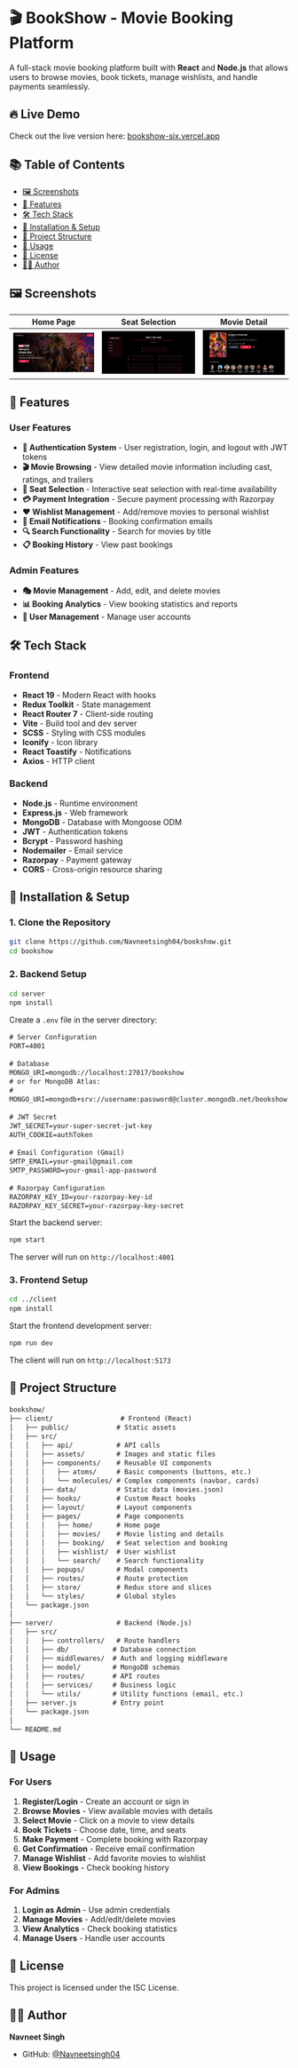 # 🎬 BookShow - Movie Booking Platform

A full-stack movie booking platform built with **React** and **Node.js** that allows users to browse movies, book tickets, manage wishlists, and handle payments seamlessly.

## 🔥 Live Demo

Check out the live version here: [bookshow-six.vercel.app](https://bookshow-movies.vercel.app) 

## 📚 Table of Contents

- [🖼️ Screenshots](#️-screenshots)
- [🌟 Features](#-features)
- [🛠️ Tech Stack](#-tech-stack)
- [🚀 Installation & Setup](#-installation--setup)
- [📁 Project Structure](#-project-structure)
- [🎯 Usage](#-usage)
- [📝 License](#-license)
- [👨‍💻 Author](#-author)


## 🖼️ Screenshots

| Home Page | Seat Selection | Movie Detail|
|-----------|----------------|-----------------|
| ![home](./client/public/screenshots/home.png) | ![seat](./client/public/screenshots/seat.png) | ![Movie Detail](./client/public/screenshots/detail.png) |


## 🌟 Features

### User Features
- **🔐 Authentication System** - User registration, login, and logout with JWT tokens
- **🎬 Movie Browsing** - View detailed movie information including cast, ratings, and trailers
- **💺 Seat Selection** - Interactive seat selection with real-time availability
- **💳 Payment Integration** - Secure payment processing with Razorpay
- **❤️ Wishlist Management** - Add/remove movies to personal wishlist
- **📧 Email Notifications** - Booking confirmation emails
- **🔍 Search Functionality** - Search for movies by title
- **📋 Booking History** - View past bookings

### Admin Features
- **🎭 Movie Management** - Add, edit, and delete movies
- **📊 Booking Analytics** - View booking statistics and reports
- **👥 User Management** - Manage user accounts

## 🛠️ Tech Stack

### Frontend
- **React 19** - Modern React with hooks
- **Redux Toolkit** - State management
- **React Router 7** - Client-side routing
- **Vite** - Build tool and dev server
- **SCSS** - Styling with CSS modules
- **Iconify** - Icon library
- **React Toastify** - Notifications
- **Axios** - HTTP client

### Backend
- **Node.js** - Runtime environment
- **Express.js** - Web framework
- **MongoDB** - Database with Mongoose ODM
- **JWT** - Authentication tokens
- **Bcrypt** - Password hashing
- **Nodemailer** - Email service
- **Razorpay** - Payment gateway
- **CORS** - Cross-origin resource sharing

## 🚀 Installation & Setup

### 1. Clone the Repository
```bash
git clone https://github.com/Navneetsingh04/bookshow.git
cd bookshow
```

### 2. Backend Setup
```bash
cd server
npm install
```

Create a `.env` file in the server directory:
```env
# Server Configuration
PORT=4001

# Database
MONGO_URI=mongodb://localhost:27017/bookshow
# or for MongoDB Atlas:
# MONGO_URI=mongodb+srv://username:password@cluster.mongodb.net/bookshow

# JWT Secret
JWT_SECRET=your-super-secret-jwt-key
AUTH_COOKIE=authToken

# Email Configuration (Gmail)
SMTP_EMAIL=your-gmail@gmail.com
SMTP_PASSWORD=your-gmail-app-password

# Razorpay Configuration
RAZORPAY_KEY_ID=your-razorpay-key-id
RAZORPAY_KEY_SECRET=your-razorpay-key-secret
```

Start the backend server:
```bash
npm start
```
The server will run on `http://localhost:4001`

### 3. Frontend Setup
```bash
cd ../client
npm install
```

Start the frontend development server:
```bash
npm run dev
```
The client will run on `http://localhost:5173`


## 📁 Project Structure

```
bookshow/
├── client/                 # Frontend (React)
│   ├── public/            # Static assets
│   ├── src/
│   │   ├── api/           # API calls
│   │   ├── assets/        # Images and static files
│   │   ├── components/    # Reusable UI components
│   │   │   ├── atoms/     # Basic components (buttons, etc.)
│   │   │   └── molecules/ # Complex components (navbar, cards)
│   │   ├── data/          # Static data (movies.json)
│   │   ├── hooks/         # Custom React hooks
│   │   ├── layout/        # Layout components
│   │   ├── pages/         # Page components
│   │   │   ├── home/      # Home page
│   │   │   ├── movies/    # Movie listing and details
│   │   │   ├── booking/   # Seat selection and booking
│   │   │   ├── wishlist/  # User wishlist
│   │   │   └── search/    # Search functionality
│   │   ├── popups/        # Modal components
│   │   ├── routes/        # Route protection
│   │   ├── store/         # Redux store and slices
│   │   └── styles/        # Global styles
│   └── package.json
│
├── server/                # Backend (Node.js)
│   ├── src/
│   │   ├── controllers/   # Route handlers
│   │   ├── db/           # Database connection
│   │   ├── middlewares/  # Auth and logging middleware
│   │   ├── model/        # MongoDB schemas
│   │   ├── routes/       # API routes
│   │   ├── services/     # Business logic
│   │   └── utils/        # Utility functions (email, etc.)
│   ├── server.js         # Entry point
│   └── package.json
│
└── README.md
```

## 🎯 Usage

### For Users
1. **Register/Login** - Create an account or sign in
2. **Browse Movies** - View available movies with details
3. **Select Movie** - Click on a movie to view details
4. **Book Tickets** - Choose date, time, and seats
5. **Make Payment** - Complete booking with Razorpay
6. **Get Confirmation** - Receive email confirmation
7. **Manage Wishlist** - Add favorite movies to wishlist
8. **View Bookings** - Check booking history

### For Admins
1. **Login as Admin** - Use admin credentials
2. **Manage Movies** - Add/edit/delete movies
3. **View Analytics** - Check booking statistics
4. **Manage Users** - Handle user accounts


## 📝 License

This project is licensed under the ISC License.

## 👨‍💻 Author

**Navneet Singh**
- GitHub: [@Navneetsingh04](https://github.com/Navneetsingh04)
